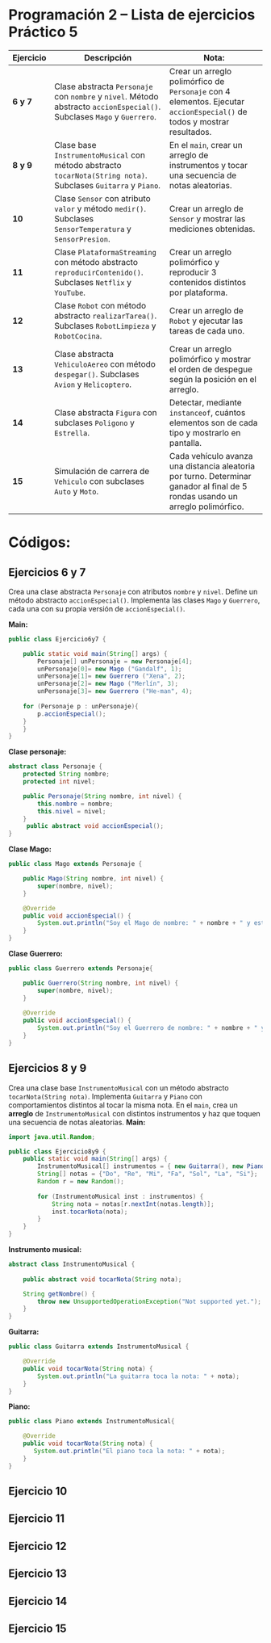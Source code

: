 # Programación 2 – Lista de ejercicios Práctico 5

| Ejercicio | Descripción | Nota: |
|-----------|-------------|-----------------------|
| **6 y 7** | Clase abstracta `Personaje` con `nombre` y `nivel`. Método abstracto `accionEspecial()`. Subclases `Mago` y `Guerrero`. | Crear un arreglo polimórfico de `Personaje` con 4 elementos. Ejecutar `accionEspecial()` de todos y mostrar resultados. |
| **8 y 9** | Clase base `InstrumentoMusical` con método abstracto `tocarNota(String nota)`. Subclases `Guitarra` y `Piano`. | En el `main`, crear un arreglo de instrumentos y tocar una secuencia de notas aleatorias. |
| **10** | Clase `Sensor` con atributo `valor` y método `medir()`. Subclases `SensorTemperatura` y `SensorPresion`. | Crear un arreglo de `Sensor` y mostrar las mediciones obtenidas. |
| **11** | Clase `PlataformaStreaming` con método abstracto `reproducirContenido()`. Subclases `Netflix` y `YouTube`. | Crear un arreglo polimórfico y reproducir 3 contenidos distintos por plataforma. |
| **12** | Clase `Robot` con método abstracto `realizarTarea()`. Subclases `RobotLimpieza` y `RobotCocina`. | Crear un arreglo de `Robot` y ejecutar las tareas de cada uno. |
| **13** | Clase abstracta `VehiculoAereo` con método `despegar()`. Subclases `Avion` y `Helicoptero`. | Crear un arreglo polimórfico y mostrar el orden de despegue según la posición en el arreglo. |
| **14** | Clase abstracta `Figura` con subclases `Poligono` y `Estrella`. | Detectar, mediante `instanceof`, cuántos elementos son de cada tipo y mostrarlo en pantalla. |
| **15** | Simulación de carrera de `Vehiculo` con subclases `Auto` y `Moto`. | Cada vehículo avanza una distancia aleatoria por turno. Determinar ganador al final de 5 rondas usando un arreglo polimórfico. |

# Códigos: 
## Ejercicios 6 y 7
Crea una clase abstracta `Personaje` con atributos `nombre` y `nivel`. Define un método abstracto
`accionEspecial()`. Implementa las clases `Mago` y `Guerrero`, cada una con su propia versión de
`accionEspecial()`.

**Main:**
```java
public class Ejercicio6y7 {

    public static void main(String[] args) {
        Personaje[] unPersonaje = new Personaje[4];
        unPersonaje[0]= new Mago ("Gandalf", 1);
        unPersonaje[1]= new Guerrero ("Xena", 2);
        unPersonaje[2]= new Mago ("Merlín", 3);
        unPersonaje[3]= new Guerrero ("He-man", 4);
    
    for (Personaje p : unPersonaje){
        p.accionEspecial();
    }
    }
}
```

**Clase personaje:**
```java
abstract class Personaje {
    protected String nombre;
    protected int nivel;

    public Personaje(String nombre, int nivel) {
        this.nombre = nombre;
        this.nivel = nivel;
    }
     public abstract void accionEspecial();
}
```

**Clase Mago:**
```java
public class Mago extends Personaje {

    public Mago(String nombre, int nivel) {
        super(nombre, nivel);
    }

    @Override
    public void accionEspecial() {
        System.out.println("Soy el Mago de nombre: " + nombre + " y estoy en el nivel: " + nivel);
    }
}
```
**Clase Guerrero:**
```java
public class Guerrero extends Personaje{

    public Guerrero(String nombre, int nivel) {
        super(nombre, nivel);
    }
    
    @Override
    public void accionEspecial() {
        System.out.println("Soy el Guerrero de nombre: " + nombre + " y estoy en el nivel: " + nivel);
    }
}
```
## Ejercicios 8 y 9
Crea una clase base `InstrumentoMusical` con un método abstracto `tocarNota(String nota)`.
Implementa `Guitarra` y `Piano` con comportamientos distintos al tocar la misma nota.
En el `main`, crea un **arreglo** de `InstrumentoMusical` con distintos instrumentos y haz que toquen una
secuencia de notas aleatorias.
**Main:**
```java
import java.util.Random;

public class Ejercicio8y9 { 
    public static void main(String[] args) { 
        InstrumentoMusical[] instrumentos = { new Guitarra(), new Piano(), new Guitarra(), new Piano() }; 
        String[] notas = {"Do", "Re", "Mi", "Fa", "Sol", "La", "Si"}; 
        Random r = new Random(); 
        
        for (InstrumentoMusical inst : instrumentos) { 
            String nota = notas[r.nextInt(notas.length)]; 
            inst.tocarNota(nota); 
        } 
    } 
}
```
**Instrumento musical:**
```java
abstract class InstrumentoMusical {
    
    public abstract void tocarNota(String nota);

    String getNombre() {
        throw new UnsupportedOperationException("Not supported yet."); // Generated from nbfs://nbhost/SystemFileSystem/Templates/Classes/Code/GeneratedMethodBody
    } 
}
```
**Guitarra:**
```java
public class Guitarra extends InstrumentoMusical {

    @Override
    public void tocarNota(String nota) {
        System.out.println("La guitarra toca la nota: " + nota);
    }
}
```
**Piano:**
```java
public class Piano extends InstrumentoMusical{

    @Override
    public void tocarNota(String nota) {
       System.out.println("El piano toca la nota: " + nota);
    }
}
```
## Ejercicio 10

## Ejercicio 11

## Ejercicio 12

## Ejercicio 13

## Ejercicio 14

## Ejercicio 15
